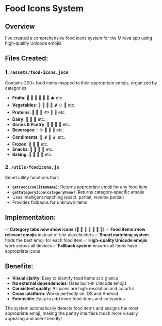 # Food Icons System

## Overview
I've created a comprehensive food icons system for the Mireva app using high-quality Unicode emojis.

## Files Created:

### 1. `/assets/food-icons.json`
Contains 200+ food items mapped to their appropriate emojis, organized by categories:
- **Fruits**: 🍎 🍌 🍊 🍋 🍇 🍓 🫐 etc.
- **Vegetables**: 🍅 🥕 🥦 🌽 🌶️ 🫑 🥒 etc.
- **Proteins**: 🐔 🥩 🥓 🐟 🍤 🥚 etc.
- **Dairy**: 🥛 🧀 🧈 etc.
- **Grains & Pantry**: 🍞 🍚 🍝 🌾 etc.
- **Beverages**: 💧 ☕ 🍵 🧃 🥤 etc.
- **Condiments**: 🧂 🌶️ 🍯 🫒 etc.
- **Frozen**: 🥶 🧊 🍦 etc.
- **Snacks**: 🍟 🍘 🍪 🍫 etc.
- **Baking**: 🌾 🍯 🧂 🌿 etc.

### 2. `/utils/foodIcons.js`
Smart utility functions that:
- **`getFoodIcon(itemName)`**: Returns appropriate emoji for any food item
- **`getCategoryIcon(categoryName)`**: Returns category-specific emojis
- Uses intelligent matching (exact, partial, reverse partial)
- Provides fallbacks for unknown items

## Implementation:
✅ **Category tabs now show icons** (🥬 🥩 🥛 🌾 🥤 🧊 🧂)
✅ **Food items show relevant emojis** instead of text placeholders
✅ **Smart matching system** finds the best emoji for each food item
✅ **High-quality Unicode emojis** work across all devices
✅ **Fallback system** ensures all items have appropriate icons

## Benefits:
- **Visual clarity**: Easy to identify food items at a glance
- **No external dependencies**: Uses built-in Unicode emojis
- **Consistent quality**: All icons are high-resolution and colorful
- **Cross-platform**: Works perfectly on iOS and Android
- **Extensible**: Easy to add more food items and categories

The system automatically detects food items and assigns the most appropriate emoji, making the pantry interface much more visually appealing and user-friendly!